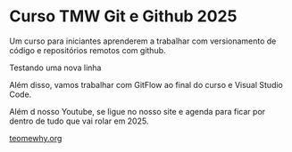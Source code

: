 # Curso TMW Git e Github 2025

Um curso para iniciantes aprenderem a trabalhar com versionamento de código e repositórios remotos com github.

Testando uma nova linha 

Além disso, vamos trabalhar com GitFlow ao final do curso e Visual Studio Code.

Além d nosso Youtube, se ligue no nosso site e agenda para ficar por dentro de tudo que vai rolar em 2025.

[teomewhy.org](https://teomewhy.org/schedule)